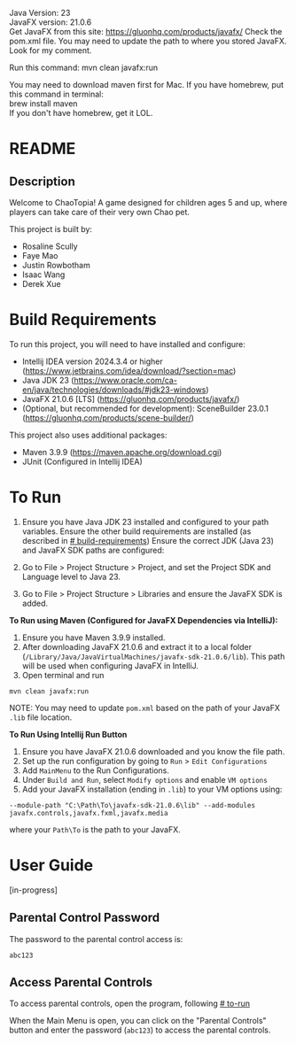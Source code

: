 Java Version: 23  
JavaFX version: 21.0.6  
Get JavaFX from this site: https://gluonhq.com/products/javafx/
Check the pom.xml file. You may need to update the path to where you stored JavaFX. Look for my comment.  

Run this command: mvn clean javafx:run  

You may need to download maven first for Mac.
If you have homebrew, put this command in terminal:  
brew install maven  
If you don't have homebrew, get it LOL.

# README

## Description
Welcome to ChaoTopia! A game designed for children ages 5 and up, 
where players can take care of their very own Chao pet. 

This project is built by:
- Rosaline Scully
- Faye Mao
- Justin Rowbotham
- Isaac Wang
- Derek Xue

# Build Requirements
To run this project, you will need to have installed and configure:
- Intellij IDEA version 2024.3.4 or higher (https://www.jetbrains.com/idea/download/?section=mac)
- Java JDK 23 (https://www.oracle.com/ca-en/java/technologies/downloads/#jdk23-windows)
- JavaFX 21.0.6 [LTS] (https://gluonhq.com/products/javafx/)
- (Optional, but recommended for development): SceneBuilder 23.0.1 (https://gluonhq.com/products/scene-builder/)

This project also uses additional packages:
- Maven 3.9.9 (https://maven.apache.org/download.cgi)
- JUnit (Configured in Intellij IDEA)

# To Run
1. Ensure you have Java JDK 23 installed and configured to your path variables. Ensure the other build requirements are installed (as described in [# build-requirements](#build-requirements))
   Ensure the correct JDK (Java 23) and JavaFX SDK paths are configured:

2. Go to File > Project Structure > Project, and set the Project SDK and Language level to Java 23.

3. Go to File > Project Structure > Libraries and ensure the JavaFX SDK is added.

**To Run using Maven (Configured for JavaFX Dependencies via IntelliJ):**
1. Ensure you have Maven 3.9.9 installed.
2. After downloading JavaFX 21.0.6 and extract it to a local folder (`/Library/Java/JavaVirtualMachines/javafx-sdk-21.0.6/lib`). This path will be used when configuring JavaFX in IntelliJ.
3. Open terminal and run
```
mvn clean javafx:run
```
NOTE: You may need to update `pom.xml` based on the path of your JavaFX `.lib` file location.

**To Run Using Intellij Run Button**
1. Ensure you have JavaFX 21.0.6 downloaded and you know the file path.
2. Set up the run configuration by going to `Run` > `Edit Configurations`
3. Add `MainMenu` to the Run Configurations.
4. Under `Build and Run`, select `Modify options` and enable `VM options`
5. Add your JavaFX installation (ending in `.lib`) to your VM options using:
```
--module-path "C:\Path\To\javafx-sdk-21.0.6\lib" --add-modules javafx.controls,javafx.fxml,javafx.media
```
where your `Path\To` is the path to your JavaFX.

# User Guide
[in-progress]

## Parental Control Password
The password to the parental control access is:
```aiignore
abc123
```

## Access Parental Controls
To access parental controls, open the program, following [# to-run](#to-run)

When the Main Menu is open, you can click on the "Parental Controls" button and enter the password (`abc123`) to access the parental controls.